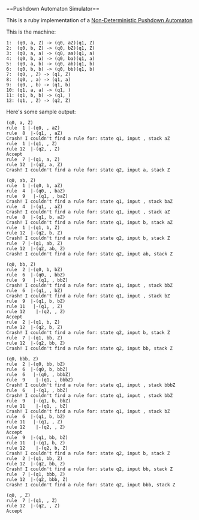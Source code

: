 ==Pushdown Automaton Simulator==

This is a ruby implementation of a [Non-Deterministic Pushdown Automaton](http://en.wikipedia.org/wiki/Pushdown_automaton)

This is the machine:

    1:	(q0, a, Z) -> (q0, aZ)(q1, Z)
    2:	(q0, b, Z) -> (q0, bZ)(q1, Z)
    3:	(q0, a, a) -> (q0, aa)(q1, a)
    4:	(q0, b, a) -> (q0, ba)(q1, a)
    5:	(q0, a, b) -> (q0, ab)(q1, b)
    6:	(q0, b, b) -> (q0, bb)(q1, b)
    7:	(q0, , Z) -> (q1, Z)
    8:	(q0, , a) -> (q1, a)
    9:	(q0, , b) -> (q1, b)
    10:	(q1, a, a) -> (q1, )
    11:	(q1, b, b) -> (q1, )
    12:	(q1, , Z) -> (q2, Z)

Here's some sample output:

    (q0, a, Z)
    rule  1 |-(q0, , aZ)
    rule  8  |-(q1, , aZ)
    Crash! I couldn't find a rule for: state q1, input , stack aZ
    rule  1 |-(q1, , Z)
    rule 12  |-(q2, , Z)
    Accept
    rule  7 |-(q1, a, Z)
    rule 12  |-(q2, a, Z)
    Crash! I couldn't find a rule for: state q2, input a, stack Z

    (q0, ab, Z)
    rule  1 |-(q0, b, aZ)
    rule  4  |-(q0, , baZ)
    rule  9   |-(q1, , baZ)
    Crash! I couldn't find a rule for: state q1, input , stack baZ
    rule  4  |-(q1, , aZ)
    Crash! I couldn't find a rule for: state q1, input , stack aZ
    rule  8  |-(q1, b, aZ)
    Crash! I couldn't find a rule for: state q1, input b, stack aZ
    rule  1 |-(q1, b, Z)
    rule 12  |-(q2, b, Z)
    Crash! I couldn't find a rule for: state q2, input b, stack Z
    rule  7 |-(q1, ab, Z)
    rule 12  |-(q2, ab, Z)
    Crash! I couldn't find a rule for: state q2, input ab, stack Z

    (q0, bb, Z)
    rule  2 |-(q0, b, bZ)
    rule  6  |-(q0, , bbZ)
    rule  9   |-(q1, , bbZ)
    Crash! I couldn't find a rule for: state q1, input , stack bbZ
    rule  6  |-(q1, , bZ)
    Crash! I couldn't find a rule for: state q1, input , stack bZ
    rule  9  |-(q1, b, bZ)
    rule 11   |-(q1, , Z)
    rule 12    |-(q2, , Z)
    Accept
    rule  2 |-(q1, b, Z)
    rule 12  |-(q2, b, Z)
    Crash! I couldn't find a rule for: state q2, input b, stack Z
    rule  7 |-(q1, bb, Z)
    rule 12  |-(q2, bb, Z)
    Crash! I couldn't find a rule for: state q2, input bb, stack Z

    (q0, bbb, Z)
    rule  2 |-(q0, bb, bZ)
    rule  6  |-(q0, b, bbZ)
    rule  6   |-(q0, , bbbZ)
    rule  9    |-(q1, , bbbZ)
    Crash! I couldn't find a rule for: state q1, input , stack bbbZ
    rule  6   |-(q1, , bbZ)
    Crash! I couldn't find a rule for: state q1, input , stack bbZ
    rule  9   |-(q1, b, bbZ)
    rule 11    |-(q1, , bZ)
    Crash! I couldn't find a rule for: state q1, input , stack bZ
    rule  6  |-(q1, b, bZ)
    rule 11   |-(q1, , Z)
    rule 12    |-(q2, , Z)
    Accept
    rule  9  |-(q1, bb, bZ)
    rule 11   |-(q1, b, Z)
    rule 12    |-(q2, b, Z)
    Crash! I couldn't find a rule for: state q2, input b, stack Z
    rule  2 |-(q1, bb, Z)
    rule 12  |-(q2, bb, Z)
    Crash! I couldn't find a rule for: state q2, input bb, stack Z
    rule  7 |-(q1, bbb, Z)
    rule 12  |-(q2, bbb, Z)
    Crash! I couldn't find a rule for: state q2, input bbb, stack Z

    (q0, , Z)
    rule  7 |-(q1, , Z)
    rule 12  |-(q2, , Z)
    Accept
